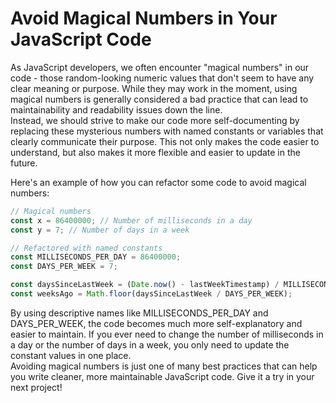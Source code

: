 # Avoid Magical Numbers in Your JavaScript Code
As JavaScript developers, we often encounter "magical numbers" in our code - those random-looking numeric values that don't seem to have any clear meaning or purpose. While they may work in the moment, using magical numbers is generally considered a bad practice that can lead to maintainability and readability issues down the line.
<br/>
Instead, we should strive to make our code more self-documenting by replacing these mysterious numbers with named constants or variables that clearly communicate their purpose. This not only makes the code easier to understand, but also makes it more flexible 
and easier to update in the future.
<br/>

Here's an example of how you can refactor some code to avoid magical numbers:
```javascript
// Magical numbers
const x = 86400000; // Number of milliseconds in a day
const y = 7; // Number of days in a week

// Refactored with named constants
const MILLISECONDS_PER_DAY = 86400000;
const DAYS_PER_WEEK = 7;

const daysSinceLastWeek = (Date.now() - lastWeekTimestamp) / MILLISECONDS_PER_DAY;
const weeksAgo = Math.floor(daysSinceLastWeek / DAYS_PER_WEEK);
```
By using descriptive names like MILLISECONDS_PER_DAY and DAYS_PER_WEEK, the code becomes much more self-explanatory and easier to maintain. If you ever need to change the number of milliseconds in a day or the number of days in a week, you only need to update the constant values in one place.
<br/>
Avoiding magical numbers is just one of many best practices that can help you write cleaner, more maintainable JavaScript code. Give it a try in your next project!